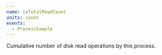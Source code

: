 ```yaml
---
name: ioTotalReadCount
units: count
events:
  - ProcessSample
---
```


Cumulative number of disk read operations by this process.
